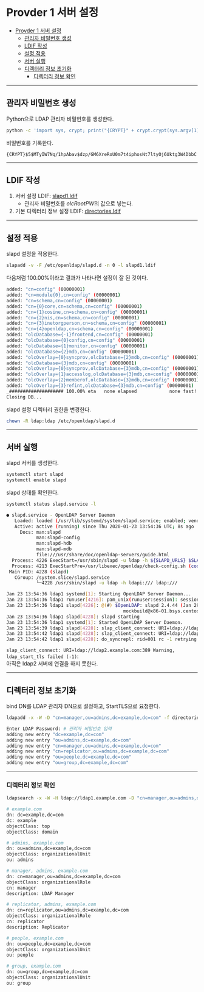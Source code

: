 # Provder 1 서버 설정

- [Provder 1 서버 설정](#provder-1-%ec%84%9c%eb%b2%84-%ec%84%a4%ec%a0%95)
  - [관리자 비밀번호 생성](#%ea%b4%80%eb%a6%ac%ec%9e%90-%eb%b9%84%eb%b0%80%eb%b2%88%ed%98%b8-%ec%83%9d%ec%84%b1)
  - [LDIF 작성](#ldif-%ec%9e%91%ec%84%b1)
  - [설정 적용](#%ec%84%a4%ec%a0%95-%ec%a0%81%ec%9a%a9)
  - [서버 실행](#%ec%84%9c%eb%b2%84-%ec%8b%a4%ed%96%89)
  - [디렉터리 정보 초기화](#%eb%94%94%eb%a0%89%ed%84%b0%eb%a6%ac-%ec%a0%95%eb%b3%b4-%ec%b4%88%ea%b8%b0%ed%99%94)
    - [디렉터리 정보 확인](#%eb%94%94%eb%a0%89%ed%84%b0%eb%a6%ac-%ec%a0%95%eb%b3%b4-%ed%99%95%ec%9d%b8)

---

## 관리자 비밀번호 생성

Python으로 LDAP 관리자 비밀번호를 생성한다.

```bash
python -c 'import sys, crypt; print("{CRYPT}" + crypt.crypt(sys.argv[1], crypt.mksalt(crypt.METHOD_SHA256)))' "password"
```

비밀번호를 기록한다.

`{CRYPT}$5$MTyIW7Nq/1hpAbav$dzp/GM6XreRoU0m7t4iphosNt7ltyOj6Uktg3W4DbbC`

---

## LDIF 작성

1. 서버 설정 LDIF: [slapd1.ldif](src/slapd1.ldif)
   - 관리자 비밀번호를 *olcRootPW*의 값으로 넣는다.
2. 기본 디렉터리 정보 설정 LDIF: [directories.ldif](src/directories.ldif)

---

## 설정 적용

slapd 설정을 적용한다.

```bash
slapadd -v -F /etc/openldap/slapd.d -n 0 -l slapd1.ldif
```

다음처럼 100.00%이라고 결과가 나타나면 설정이 잘 된 것이다.

```bash
added: "cn=config" (00000001)
added: "cn=module{0},cn=config" (00000001)
added: "cn=schema,cn=config" (00000001)
added: "cn={0}core,cn=schema,cn=config" (00000001)
added: "cn={1}cosine,cn=schema,cn=config" (00000001)
added: "cn={2}nis,cn=schema,cn=config" (00000001)
added: "cn={3}inetorgperson,cn=schema,cn=config" (00000001)
added: "cn={4}openldap,cn=schema,cn=config" (00000001)
added: "olcDatabase={-1}frontend,cn=config" (00000001)
added: "olcDatabase={0}config,cn=config" (00000001)
added: "olcDatabase={1}monitor,cn=config" (00000001)
added: "olcDatabase={2}mdb,cn=config" (00000001)
added: "olcOverlay={0}syncprov,olcDatabase={2}mdb,cn=config" (00000001)
added: "olcDatabase={3}mdb,cn=config" (00000001)
added: "olcOverlay={0}syncprov,olcDatabase={3}mdb,cn=config" (00000001)
added: "olcOverlay={1}accesslog,olcDatabase={3}mdb,cn=config" (00000001)
added: "olcOverlay={2}memberof,olcDatabase={3}mdb,cn=config" (00000001)
added: "olcOverlay={3}refint,olcDatabase={3}mdb,cn=config" (00000001)
_#################### 100.00% eta   none elapsed            none fast!         
Closing DB...
```

slapd 설정 디렉터리 권한을 변경한다.

```bash
chown -R ldap:ldap /etc/openldap/slapd.d
```

---

## 서버 실행

slapd 서버를 생성한다.

```bash
systemctl start slapd
systemctl enable slapd
```

slapd 상태를 확인한다.

```bash
systemctl status slapd.service -l
```

```bash
● slapd.service - OpenLDAP Server Daemon
   Loaded: loaded (/usr/lib/systemd/system/slapd.service; enabled; vendor preset: disabled)
   Active: active (running) since Thu 2020-01-23 13:54:36 UTC; 8s ago
     Docs: man:slapd
           man:slapd-config
           man:slapd-hdb
           man:slapd-mdb
           file:///usr/share/doc/openldap-servers/guide.html
  Process: 4226 ExecStart=/usr/sbin/slapd -u ldap -h ${SLAPD_URLS} $SLAPD_OPTIONS (code=exited, status=0/SUCCESS)
  Process: 4213 ExecStartPre=/usr/libexec/openldap/check-config.sh (code=exited, status=0/SUCCESS)
 Main PID: 4228 (slapd)
   CGroup: /system.slice/slapd.service
           └─4228 /usr/sbin/slapd -u ldap -h ldapi:/// ldap:///

Jan 23 13:54:36 ldap1 systemd[1]: Starting OpenLDAP Server Daemon...
Jan 23 13:54:36 ldap1 runuser[4216]: pam_unix(runuser:session): session opened for user ldap by (uid=0)
Jan 23 13:54:36 ldap1 slapd[4226]: @(#) $OpenLDAP: slapd 2.4.44 (Jan 29 2019 17:42:45) $
                                           mockbuild@x86-01.bsys.centos.org:/builddir/build/BUILD/openldap-2.4.44/openldap-2.4.44/servers/slapd
Jan 23 13:54:36 ldap1 slapd[4228]: slapd starting
Jan 23 13:54:36 ldap1 systemd[1]: Started OpenLDAP Server Daemon.
Jan 23 13:54:39 ldap1 slapd[4228]: slap_client_connect: URI=ldap://ldap2.example.com:389 Warning, ldap_start_tls failed (-1)
Jan 23 13:54:42 ldap1 slapd[4228]: slap_client_connect: URI=ldap://ldap2.example.com:389 ldap_sasl_interactive_bind_s failed (-1)
Jan 23 13:54:42 ldap1 slapd[4228]: do_syncrepl: rid=001 rc -1 retrying (4 retries left)
```

`slap_client_connect: URI=ldap://ldap2.example.com:389 Warning, ldap_start_tls failed (-1)`:  
아직은 ldap2 서버에 연결을 하지 못한다.

---

## 디렉터리 정보 초기화

bind DN를 LDAP 관리자 DN으로 설정하고, StartTLS으로 요청한다.

```bash
ldapadd -x -W -D "cn=manager,ou=admins,dc=example,dc=com" -f directories.ldif -Z
```

```bash
Enter LDAP Password: # 관리자 비밀번호 입력
adding new entry "dc=example,dc=com"
adding new entry "ou=admins,dc=example,dc=com"
adding new entry "cn=manager,ou=admins,dc=example,dc=com"
adding new entry "cn=replicator,ou=admins,dc=example,dc=com"
adding new entry "ou=people,dc=example,dc=com"
adding new entry "ou=group,dc=example,dc=com"
```

---

### 디렉터리 정보 확인

```bash
ldapsearch -x -W -H ldap://ldap1.example.com -D "cn=manager,ou=admins,dc=example,dc=com" objectClass=* -b dc=example,dc=com -Z
```

```bash
# example.com
dn: dc=example,dc=com
dc: example
objectClass: top
objectClass: domain

# admins, example.com
dn: ou=admins,dc=example,dc=com
objectClass: organizationalUnit
ou: admins

# manager, admins, example.com
dn: cn=manager,ou=admins,dc=example,dc=com
objectClass: organizationalRole
cn: manager
description: LDAP Manager

# replicator, admins, example.com
dn: cn=replicator,ou=admins,dc=example,dc=com
objectClass: organizationalRole
cn: replicator
description: Replicator

# people, example.com
dn: ou=people,dc=example,dc=com
objectClass: organizationalUnit
ou: people

# group, example.com
dn: ou=group,dc=example,dc=com
objectClass: organizationalUnit
ou: group
```